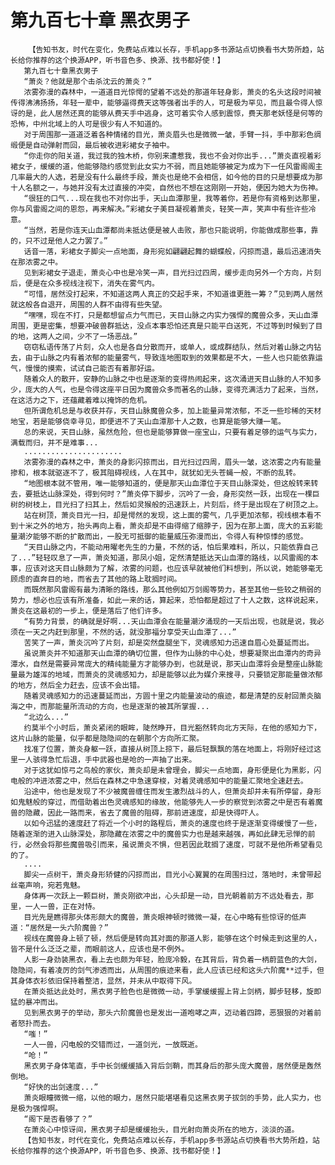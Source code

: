# 第九百七十章 黑衣男子
        【告知书友，时代在变化，免费站点难以长存，手机app多书源站点切换看书大势所趋，站长给你推荐的这个换源APP，听书音色多、换源、找书都好使！】
       第九百七十章黑衣男子
       “萧炎？他就是那个击杀沈云的萧炎？”
       浓雾弥漫的森林中，一道道目光惊愕的望着不远处的那道年轻身影，萧炎的名头这段时间被传得沸沸扬扬，年轻一辈中，能够逼得费天这等强者出手的人，可是极为罕见，而且最令得人惊讶的是，此人居然还真的能够从费天手中逃身，这可着实令人感到震惊，费天那老妖怪是何等的恐怖，中州北域上的人可是很少有人不知道的。
       对于周围那一道道泛着各种情绪的目光，萧炎眉头也是微微一皱，手臂一抖，手中那彩色绸缎便是自动弹射而回，最后被收进彩裙女子袖中。
       “你走你的阳关道，我过我的独木桥，你别来遭惹我，我也不会对你出手...”萧炎直视着彩裙女子，缓缓的道，他能够隐约感觉到此女实力不弱，而且她能够被定为成为下一任风雷阁阁主几率最大的人选，若是没有什么最终手段，萧炎也是绝不会相信，如今他的目的只是想要成为那十人名额之一，与她并没有太过直接的冲突，自然也不想在这刚刚一开始，便因为她大为伤神。
       “很狂的口气...现在我也不对你出手，天山血潭那里，我等着你，若是你有资格到达那里，你与风雷阁之间的恩怨，再来解决。”彩裙女子美目凝视着萧炎，轻笑一声，笑声中有些许些冷意。
       “当然，若是你连天山血潭都尚未抵达便是被人击败，那也只能说明，你能做成那些事，靠的，只不过是他人之力罢了。”
       话音一落，彩裙女子脚尖一点地面，身形宛如翩翩起舞的蝴蝶般，闪掠而退，最后迅速消失在那浓雾之中。
       见到彩裙女子退走，萧炎心中也是冷笑一声，目光扫过四周，缓步走向另外一个方向，片刻后，便是在众多视线注视下，消失在雾气内。
       “可惜，居然没打起来，不知道这两人真正的交起手来，不知道谁更胜一筹？”见到两人居然就这般各自退开，周围的人群不由得有些失望。
       “嘿嘿，现在不打，只是都想留点力气而已，天目山脉之内实力强悍的魔兽众多，天山血潭周围，更是密集，想要冲破兽群抵达，没点本事恐怕还真是只能平白送死，不过等到时候到了目的地，这两人之间，少不了一场恶战。”
       窃窃私语传荡了片刻，众人也是各自分散而开，或单人，或成群结队，然后对着山脉之内钻去，由于山脉之内有着浓郁的能量雾气，导致连地图取到的效果都是不大，一些人也只能依靠运气，慢慢的摸索，试试自己能否有着那好运。
       随着众人的散开，安静的山脉之中也是逐渐的变得热闹起来，这次涌进天目山脉的人不知多少，庞大的人气，也是令得这座平日因为魔兽众多而著名的山脉，变得充满活力了起来，当然，在这活力之下，还蕴藏着难以掩饰的危机。
       但所谓危机总是与收获并存，天目山脉魔兽众多，加上能量异常浓郁，不乏一些珍稀的天材地宝，若是能够侥幸寻见，即便进不了天山血潭那十人之数，也算是能够大赚一笔。
       总的来说，天目山脉，虽然危险，但也是能够算做一座宝山，只要有着足够的运气与实力，满载而归，并不是难事...
       ......................
       浓雾弥漫的森林之中，萧炎的身影闪掠而出，目光扫过四周，眉头一皱，这浓雾之内有能量掺和，根本就驱逐不了，极其阻碍视线，人在其中，就犹如无头苍蝇一般，不断的乱转。
       “地图根本就不管用，唯一能够知道的，便是那天山血潭位于天目山脉深处，但这般转来转去，要抵达山脉深处，得到何时？”萧炎停下脚步，沉吟了一会，身形突然一跃，出现在一棵巨树的树枝上，目光扫了扫其上，然后如灵猴般的迅速跃上，片刻后，终于是出现在了树顶之上。
       站在树顶，萧炎目光一扫，却是愕然的发现，这上面的雾气，几乎更加浓郁，视线根本看不到十米之外的地方，抬头再向上看，萧炎却是不由得缩了缩脖子，因为在那上面，庞大的五彩能量潮汐能够不断的扩散而出，一股无可抵御的能量威压弥漫而出，令得人有种惊悸的感觉。
       “天目山脉之内，不能动用曜老先生的力量，不然的话，怕后果难料，所以，只能依靠自己了...”轻轻叹息了一声，萧炎知道，那凤小姐，定然清楚抵达天山血潭的路线，以风雷阁的本事，应该对这天目山脉颇为了解，浓雾的问题，也应该早就被他们料想到，所以说，她能够毫无顾虑的直奔目的地，而省去了其他的路上耽搁时间。
       而既然那风雷阁有最为清晰的路线，那么其他例如万剑阁等势力，甚至其他一些较之稍弱的势力，想必也应该有所准备，如此一来的话，算起来，恐怕都是超过了十人之数，这样说起来，萧炎在这最初的一步上，便是落后了他们许多。
       “有势力背景，的确就是好啊...天山血潭会在能量潮汐涌现的一天后出现，也就是说，我必须在一天之内赶到那里，不然的话，就没那福分享受天山血潭了...”
       苦笑了一声，萧炎沉吟了片刻，却是突然盘腿坐下，灵魂感知力迅速自眉心处蔓延而出。
       虽说萧炎并不知道那天山血潭的确切位置，但作为山脉的中心处，想要凝聚出血潭内的奇异潭水，自然是需要异常庞大的精纯能量方才能够办到，也就是说，那天山血潭将会是整座山脉能量最为雄浑的地域，而萧炎的灵魂感知力，却是能够以此为媒介来搜寻，只要锁定那能量做浓郁的地方，然后全力赶去，应该不会出错。
       随着灵魂感知力的迅速蔓延而出，方圆十里之内能量波动的痕迹，都是清楚的反射回萧炎脑海之中，而那能量所流动的方向，也是逐渐的被其所掌握...
       “北边么...”
       约莫半个小时后，萧炎紧闭的眼眸，陡然睁开，目光豁然转向北方天际，在他的感知力下，这片山脉的能量，似乎都是隐隐间的在朝那个方向所汇聚。
       找准了位置，萧炎身躯一跃，直接从树顶上掠下，最后轻飘飘的落在地面上，将刚好经过这里一人骇得急忙后退，手中武器也是呛的一声抽了出来。
       对于这犹如惊弓之鸟般的家伙，萧炎却是未曾理会，脚尖一点地面，身形便是化为黑影，闪电般的冲进浓雾之中，然后在森林之中急速穿梭，对着灵魂感知中的能量汇聚地全速赶去。
       沿途中，他也是发现了不少被魔兽缠住而发生激烈战斗的人，但萧炎却并未有所停留，身形如鬼魅般的穿过，而借助着出色灵魂感知的缘故，他能够先人一步的察觉到浓雾之中是否有着魔兽的隐藏，因此一路而来，省去了魔兽的阻碍，那前进速度，却是快得吓人。
       以如今迅猛的速度赶了将近一个小时的路程后，萧炎的速度也终于是逐渐变得缓慢了一些，随着逐渐的进入山脉深处，那隐藏在浓雾之中的魔兽实力也是越来越强，再如此肆无忌惮的前行，必然会将那些魔兽吸引而来，虽说萧炎不惧，但若因此耽搁了速度，可就不是他所希望看见的了。
       ....
       脚尖一点树干，萧炎身形矫健的闪掠而出，目光小心翼翼的在周围扫过，落地时，未曾带起丝毫声响，宛若鬼魅。
       身体再一次跃上一颗巨树，萧炎刚欲冲出，心头却是一动，目光朝着前方不远处看去，那里，一人一兽，正在对恃。
       目光先是瞧得那头体形颇大的魔兽，萧炎眼神顿时微微一凝，在心中略有些惊讶的低声道：“居然是一头六阶魔兽？”
       视线在魔兽身上顿了顿，然后便是转向其对面的那道人影，能够在这个时候走到这里的人，皆不是什么泛泛之辈，而眼前这人，应该也是不例外。
       人影一身劲装黑衣，看上去也颇为年轻，脸庞冷毅，在其背后，背负着一柄蔚蓝色的大剑，隐隐间，有着凌厉的剑气渗透而出，从周围的痕迹来看，此人应该已经和这头六阶魔**过手，但其身体衣衫依旧保持着整洁，显然，并未从中取得下风。
       在萧炎抵达此处时，黑衣男子脸色也是微微一动，手掌缓缓握上背上剑柄，脚步轻移，旋即猛的暴冲而出。
       见到黑衣男子的举动，那头六阶魔兽也是发出一道咆哮之声，迈动着四蹄，恶狠狠的对着前者怒扑而去。
       “嗤！”
       一人一兽，闪电般的交错而过，一道剑光，一放既逝。
       “呛！”
       黑衣男子身体笔直，手中长剑缓缓插入背后剑鞘，而其身后的那头庞大魔兽，居然便是轰然倒地。
       “好快的出剑速度...”
       萧炎眼瞳微微一缩，以他的眼力，居然只能堪堪看见这黑衣男子拔剑的手势，此人实力，也是极为强悍啊。
       “阁下是否看够了？”
       在萧炎心中惊讶间，黑衣男子却是缓缓抬头，目光射向萧炎所在的地方，淡淡的道。
       【告知书友，时代在变化，免费站点难以长存，手机app多书源站点切换看书大势所趋，站长给你推荐的这个换源APP，听书音色多、换源、找书都好使！】